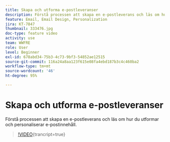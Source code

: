 ```yaml
---
title: Skapa och utforma e-postleveranser
description: Förstå processen att skapa en e-postleverans och läs om hur du utformar och personaliserar e-postinnehåll.
feature: Email, Email Design, Personalization
jira: KT-7847
thumbnail: 333476.jpg
doc-type: feature video
activity: use
team: WWFRE
role: User
level: Beginner
exl-id: 678abd34-75b3-4c73-9bf3-54852ae12515
source-git-commit: 116a24a8aa123f615e08fa4ebd187b3c4c460ba2
workflow-type: tm+mt
source-wordcount: '46'
ht-degree: 95%

---
```


# Skapa och utforma e-postleveranser

Förstå processen att skapa en e-postleverans och läs om hur du utformar och personaliserar e-postinnehåll.

>[!VIDEO](https://video.tv.adobe.com/v/333476?quality=12&learn=on){trancript=true}
